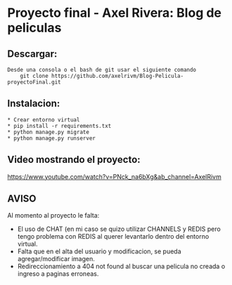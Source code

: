# Proyecto final - Axel Rivera: Blog de peliculas

## Descargar:
    Desde una consola o el bash de git usar el siguiente comando
        git clone https://github.com/axelrivm/Blog-Pelicula-proyectoFinal.git

## Instalacion:
    * Crear entorno virtual
    * pip install -r requirements.txt
    * python manage.py migrate
    * python manage.py runserver

## Video mostrando el proyecto:
https://www.youtube.com/watch?v=PNck_na6bXg&ab_channel=AxelRivm


## AVISO 
Al momento al proyecto le falta:
- El uso de CHAT (en mi caso se quizo utilizar CHANNELS y REDIS pero tengo problema con REDIS al querer levantarlo dentro del entorno virtual. 
- Falta que en el alta del usuario y modificacion, se pueda agregar/modificar imagen.
- Redireccionamiento a 404 not found al buscar una pelicula no creada o ingreso a paginas erroneas.
